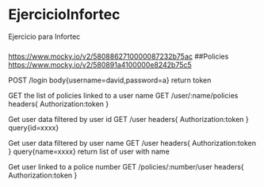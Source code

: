 # EjercicioInfortec
Ejercicio para Infortec

###
https://www.mocky.io/v2/5808862710000087232b75ac
##Policies
https://www.mocky.io/v2/580891a4100000e8242b75c5

POST /login
body{username=david,password=a}
return token

GET the list of policies linked to a user name
GET /user/:name/policies
headers{
Authorization:token
}

Get user data filtered by user id
GET /user
headers{
Authorization:token
}
query{id=xxxx}

Get user data filtered by user name
GET /user
headers{
Authorization:token
}
query{name=xxxx}
return list of user with name

Get user linked to a police number
GET /policies/:number/user
headers{
Authorization:token
}



